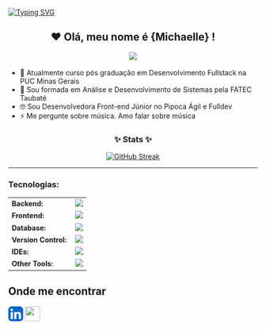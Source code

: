 [![Typing SVG](https://readme-typing-svg.herokuapp.com?font=Inter&weight=800&size=40&duration=3000&pause=10&color=F76363&multiline=true&width=650&height=140&lines=%24+whoami;michaelle+oliveira)](https://git.io/typing-svg)

<h2 align="center">❤️ Olá, meu nome é {Michaelle} !</h2>


<p align='center'><img src="https://github.com/Anmol-Baranwal/Cool-GIFs-For-GitHub/assets/74038190/f5d2d866-d25c-4873-8d82-425d2c62fc2e" width="300"></p>

  - 🔭 Atualmente curso pós graduação em Desenvolvimento Fullstack na PUC Minas Gerais
  - 🌱 Sou formada em Análise e Desenvolvimento de Sistemas pela FATEC Taubaté
  - 🤓 Sou Desenvolvedora Front-end Júnior no Pipoca Ágil e Fulldev
  - ⚡ Me pergunte sobre música. Amo falar sobre música

<h3 align="center">✨ Stats ✨</h4>

<p align="center">
  <a href="https://git.io/streak-stats">
    <img src="https://streak-stats.demolab.com/?user=michaelleoliveir&theme=date-night" alt="GitHub Streak" />
  </a>
</p>

---

<h3 align="left">Tecnologias:</h3>
<table>
    <tr>
        <td style="font-weight: bold; padding-right: 10px; vertical-align: center; border: none;">Backend:</td>
        <td><img height="40" src="https://skillicons.dev/icons?i=php,nodejs,express,mysql"/></td>
    </tr>
    <tr>
        <td style="font-weight: bold; padding-right: 10px; vertical-align: center;">Frontend:</td>
        <td><img height="40" src="https://skillicons.dev/icons?i=html,css,js,typescript,tailwind,bootstrap,react,nextjs,svelte,angular"/></td>
    </tr>
    <tr>
        <td style="font-weight: bold; padding-right: 10px; vertical-align: center; border: none;">Database:</td>
        <td><img height="40" src="https://skillicons.dev/icons?i=mongodb,firebase"/></td>
    </tr>
    <tr>
        <td style="font-weight: bold; padding-right: 10px; vertical-align: center; border: none;">Version Control:</td>
        <td><img height="40" src="https://skillicons.dev/icons?i=git,github"/></td>
    </tr>
    <tr>
        <td style="font-weight: bold; padding-right: 10px; vertical-align: center; border: none;">IDEs:</td>
        <td><img height="40" src="https://skillicons.dev/icons?i=vscode,visualstudio"/></td>
    </tr>
    <tr>
        <td style="font-weight: bold; padding-right: 10px; vertical-align: center; border: none;">Other Tools:</td>
        <td><img height="40" src="https://skillicons.dev/icons?i=figma,vercel,aws"/></td>
    </tr>
</table>

## Onde me encontrar

<a href="https://www.linkedin.com/in/michaelle-oliveira/" alt="Linkedin"><img src="https://github.com/tandpfun/skill-icons/blob/main/icons/LinkedIn.svg" height="30" width="30"></a>
<a href="mailto:michaelle.oliveira101103@gmail.com" alt="E-mail"><img src="https://github.com/nitish-awasthi/nitish-awasthi/blob/master/gmail-512.webp" height="30" width="30"></a> 
